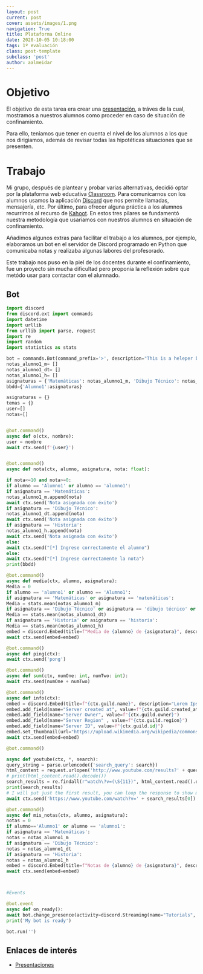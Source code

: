 ```yaml
---
layout: post
current: post
cover: assets/images/1.png
navigation: True
title: Plataforma Online
date: 2020-10-05 10:18:00
tags: 1º evaluación
class: post-template
subclass: 'post'
author: aalmeidar
---
```

# Objetivo
El objetivo de esta tarea era crear una [presentación](https://docs.google.com/presentation/d/1v7hsYPunWb1t4YzMx1KyDZVvCrEYhKNUDfs4ckhcieA/edit?usp=sharing), a tráves de la cual, mostramos a nuestros alumnos como proceder en caso de situación de confinamiento.

Para ello, teniamos que tener en cuenta el nivel de los alumnos a los que nos dirigiamos, además de revisar todas las hipotéticas situaciones que se presenten.

# Trabajo 

Mi grupo, después de plantear y probar varias alternativas, decidió optar por la plataforma web educativa [Classroom](https://classroom.google.com/). Para comunicarnos con los alumnos usamos la aplicación [Discord](https://discord.com/) que nos permite llamadas, mensajería, etc. Por último, para ofrecer alguna práctica a los alumnos recurrimos al recurso de [Kahoot](https://kahoot.com/). En estos tres pilares se fundamentó nuestra metodología que usariamos con nuestros alumnos en situación de confinamiento. 

Añadimos algunos extras para facilitar el trabajo a los alumnos, por ejemplo, elaboramos un bot en el servidor de Discord programado en Python que comunicaba notas y realizaba algunas labores del profesorado. 

Este trabajo nos puso en la piel de los docentes durante el confinamiento, fue un proyecto sin mucha dificultad pero proponia la reflexión sobre que metódo usar para contactar con el alumnado.

## Bot

```python
import discord
from discord.ext import commands
import datetime
import urllib
from urllib import parse, request
import re
import random
import statistics as stats

bot = commands.Bot(command_prefix='>', description="This is a heleper bot")
notas_alumno1_m= []
notas_alumno1_dt= []
notas_alumno1_h= []
asignaturas = {'Matemáticas': notas_alumno1_m, 'Dibujo Técnico': notas_alumno1_dt, 'Historia': notas_alumno1_h}
bbdd={'Alumno1':asignaturas}

asignaturas = {}
temas = {}
user=[]
notas=[]


@bot.command()
async def o(ctx, nombre):
user = nombre
await ctx.send(f'{user}')


@bot.command()
async def nota(ctx, alumno, asignatura, nota: float):

if nota<=10 and nota>=0:
if alumno == 'Alumno1' or alumno == 'alumno1':
if asignatura == 'Matemáticas':
notas_alumno1_m.append(nota)
await ctx.send('Nota asignada con éxito')
if asignatura == 'Dibujo Técnico':
notas_alumno1_dt.append(nota)
await ctx.send('Nota asignada con éxito')
if asignatura == 'Historia':
notas_alumno1_h.append(nota)
await ctx.send('Nota asignada con éxito')
else:
await ctx.send("[*] Ingrese correctamente el alumno")
else:
await ctx.send("[*] Ingrese correctamente la nota")
print(bbdd)

@bot.command()
async def media(ctx, alumno, asignatura):
Media = 0
if alumno == 'alumno1' or alumno == 'Alumno1':
if asignatura == 'Matemáticas' or asignatura == 'matemáticas':
Media = stats.mean(notas_alumno1_m)
if asignatura == 'Dibujo Técnico' or asignatura == 'dibujo técnico' or asignatura == 'Dibujo técnico' :
Media == stats.mean(notas_alumno1_dt)
if asignatura == 'Historia' or asignatura == 'historia':
Media == stats.mean(notas_alumno1_h)
embed = discord.Embed(title=f"Media de {alumno} de {asignatura}", description=f"{Media}", color=discord.Color.dark_gold())
await ctx.send(embed=embed)

@bot.command()
async def ping(ctx):
await ctx.send('pong')

@bot.command()
async def sum(ctx, numOne: int, numTwo: int):
await ctx.send(numOne + numTwo)

@bot.command()
async def info(ctx):
embed = discord.Embed(title=f"{ctx.guild.name}", description="Lorem Ipsum", timestamp=datetime.datetime.utcnow(), color=discord.Color.blue())
embed.add_field(name="Server created at", value=f"{ctx.guild.created_at}")
embed.add_field(name="Server Owner", value=f"{ctx.guild.owner}")
embed.add_field(name="Server Region" , value=f"{ctx.guild.region}")
embed.add_field(name="Server ID", value=f"{ctx.guild.id}")
embed.set_thumbnail(url="https://upload.wikimedia.org/wikipedia/commons/thumb/c/c3/Python-logo-notext.svg/1200px-Python-logo-notext.svg.png")
await ctx.send(embed=embed)

@bot.command()

async def youtube(ctx, *, search):
query_string = parse.urlencode({'search_query': search})
html_content = request.urlopen('http://www.youtube.com/results?' + query_string)
# print(html_content.read().decode())
search_results = re.findall(r"watch\?v=(\S{11})", html_content.read().decode())
print(search_results)
# I will put just the first result, you can loop the response to show more results
await ctx.send('https://www.youtube.com/watch?v=' + search_results[0])

@bot.command()
async def mis_notas(ctx, alumno, asignatura):
notas = 0
if alumno=='Alumno1' or alumno == 'alumno1':
if asignatura == 'Matemáticas':
notas = notas_alumno1_m
if asignatura == 'Dibujo Técnico':
notas = notas_alumno1_dt
if asignatura == 'Historia':
notas = notas_alumno1_h
embed = discord.Embed(title=f"Notas de {alumno} de {asignatura}", description=f"{notas}", color=discord.Color.dark_gold())
await ctx.send(embed=embed)



#Events

@bot.event
async def on_ready():
await bot.change_presence(activity=discord.Streaming(name="Tutorials", url="https://meet.google.com/fvg-opqi-idw"))
print('My bot is ready')

bot.run('')

```



## Enlaces de interés

- [Presentaciones](https://fernandosax.wordpress.com/2020/09/16/2o-bach-tic-plataforma-online/)



